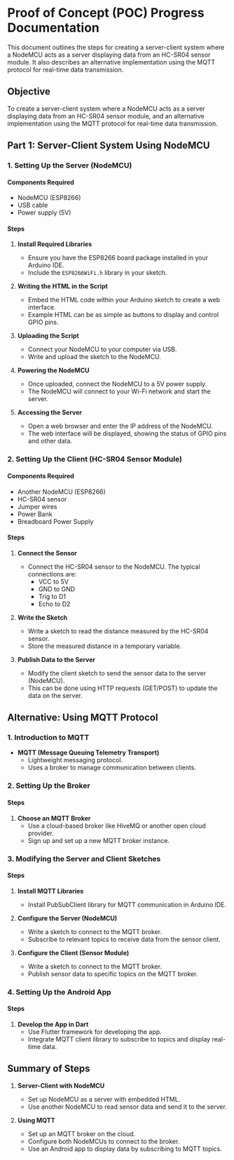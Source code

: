 # Proof of Concept (POC) Progress Documentation

This document outlines the steps for creating a server-client system where a NodeMCU acts as a server displaying data from an HC-SR04 sensor module. It also describes an alternative implementation using the MQTT protocol for real-time data transmission.

## Objective
To create a server-client system where a NodeMCU acts as a server displaying data from an HC-SR04 sensor module, and an alternative implementation using the MQTT protocol for real-time data transmission.

## Part 1: Server-Client System Using NodeMCU

### 1. Setting Up the Server (NodeMCU)

#### Components Required
- NodeMCU (ESP8266)
- USB cable
- Power supply (5V)
 
#### Steps
1. **Install Required Libraries**
   - Ensure you have the ESP8266 board package installed in your Arduino IDE.
   - Include the `ESP8266WiFi.h` library in your sketch.

2. **Writing the HTML in the Script**
   - Embed the HTML code within your Arduino sketch to create a web interface.
   - Example HTML can be as simple as buttons to display and control GPIO pins.

3. **Uploading the Script**
   - Connect your NodeMCU to your computer via USB.
   - Write and upload the sketch to the NodeMCU.

4. **Powering the NodeMCU**
   - Once uploaded, connect the NodeMCU to a 5V power supply.
   - The NodeMCU will connect to your Wi-Fi network and start the server.

5. **Accessing the Server**
   - Open a web browser and enter the IP address of the NodeMCU.
   - The web interface will be displayed, showing the status of GPIO pins and other data.

### 2. Setting Up the Client (HC-SR04 Sensor Module)

#### Components Required
- Another NodeMCU (ESP8266)
- HC-SR04 sensor
- Jumper wires
- Power Bank 
- Breadboard Power Supply 

#### Steps
1. **Connect the Sensor**
   - Connect the HC-SR04 sensor to the NodeMCU. The typical connections are:
     - VCC to 5V
     - GND to GND
     - Trig to D1
     - Echo to D2

2. **Write the Sketch**
   - Write a sketch to read the distance measured by the HC-SR04 sensor.
   - Store the measured distance in a temporary variable.

3. **Publish Data to the Server**
   - Modify the client sketch to send the sensor data to the server (NodeMCU).
   - This can be done using HTTP requests (GET/POST) to update the data on the server.

## Alternative: Using MQTT Protocol

### 1. Introduction to MQTT
- **MQTT (Message Queuing Telemetry Transport)**
  - Lightweight messaging protocol.
  - Uses a broker to manage communication between clients.

### 2. Setting Up the Broker

#### Steps
1. **Choose an MQTT Broker**
   - Use a cloud-based broker like HiveMQ or another open cloud provider.
   - Sign up and set up a new MQTT broker instance.

### 3. Modifying the Server and Client Sketches

#### Steps
1. **Install MQTT Libraries**
   - Install PubSubClient library for MQTT communication in Arduino IDE.

2. **Configure the Server (NodeMCU)**
   - Write a sketch to connect to the MQTT broker.
   - Subscribe to relevant topics to receive data from the sensor client.

3. **Configure the Client (Sensor Module)**
   - Write a sketch to connect to the MQTT broker.
   - Publish sensor data to specific topics on the MQTT broker.

### 4. Setting Up the Android App

#### Steps
1. **Develop the App in Dart**
   - Use Flutter framework for developing the app.
   - Integrate MQTT client library to subscribe to topics and display real-time data.

## Summary of Steps

1. **Server-Client with NodeMCU**
   - Set up NodeMCU as a server with embedded HTML.
   - Use another NodeMCU to read sensor data and send it to the server.

2. **Using MQTT**
   - Set up an MQTT broker on the cloud.
   - Configure both NodeMCUs to connect to the broker.
   - Use an Android app to display data by subscribing to MQTT topics.

